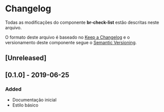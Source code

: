 # Changelog
Todas as modificações do componente **br-check-list** estão descritas neste arquivo.

O formato deste arquivo é baseado no [Keep a Changelog](https://keepachangelog.com/en/1.0.0/) e o versionamento deste componente segue o [Semantic Versioning](https://semver.org/spec/v2.0.0.html).

## [Unreleased]

## [0.1.0] - 2019-06-25
### Added
- Documentação inicial
- Estilo básico
